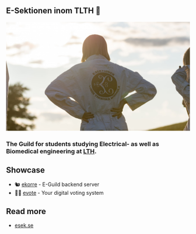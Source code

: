 ## E-Sektionen inom TLTH 🔌

<img src="https://raw.githubusercontent.com/esek/.github/main/profile/images/cover.png"/>

### The Guild for students studying Electrical- as well as Biomedical engineering at [LTH](https://www.lth.se/).

## Showcase

- :chipmunk: [ekorre](https://github.com/esek/ekorre) - E-Guild backend server
- 👨‍⚖️ [evote](https://github.com/esek/evote) - Your digital voting system

## Read more

- [esek.se](https://esek.se)
